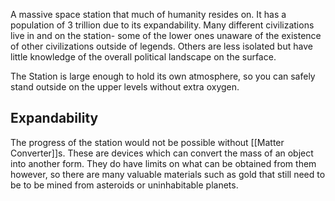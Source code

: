 A massive space station that much of humanity resides on. It has a population of 3 trillion due to its expandability. Many different civilizations live in and on the station- some of the lower ones unaware of the existence of other civilizations outside of legends. Others are less isolated but have little knowledge of the overall political landscape on the surface.

The Station is large enough to hold its own atmosphere, so you can safely stand outside on the upper levels without extra oxygen.

## Expandability

The progress of the station would not be possible without [[Matter Converter]]s. These are devices which can convert the mass of an object into another form. They do have limits on what can be obtained from them however, so there are many valuable materials such as gold that still need to be to be mined from asteroids or uninhabitable planets.